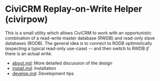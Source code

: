 # CiviCRM Replay-on-Write Helper (civirpow)

<!--

Fun exercise: Read this with and without the picture.

<img src="https://static1.squarespace.com/static/56b8f8efab48debb2efb2ef5/t/5a2938fb24a6942a95c17ec6/1512651016911/Batman+and+Robin+Bif+Pow.jpg?format=500w"  />

-->

This is a small utility which allows CiviCRM to work with an opportunistic
combination of a read-write master database (RWDB) and read-only slave
databases (RODB).  The general idea is to connect to RODB optimistically
(expecting a typical read-only use-case) -- and then switch to RWDB *if*
there is an actual write.

* [about.md](docs/about.md): More detailed discussion of the design
* [install.md](docs/install.md): Installation
* [develop.md](docs/develop.md): Development tips
